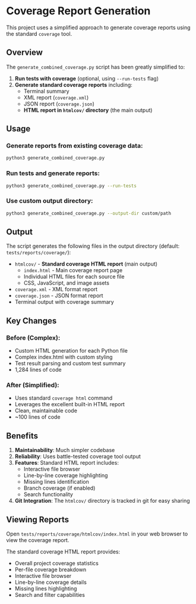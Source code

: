 # Coverage Report Generation

This project uses a simplified approach to generate coverage reports using the standard `coverage` tool.

## Overview

The `generate_combined_coverage.py` script has been greatly simplified to:

1. **Run tests with coverage** (optional, using `--run-tests` flag)
2. **Generate standard coverage reports** including:
   - Terminal summary
   - XML report (`coverage.xml`)
   - JSON report (`coverage.json`)
   - **HTML report in `htmlcov/` directory** (the main output)

## Usage

### Generate reports from existing coverage data:
```bash
python3 generate_combined_coverage.py
```

### Run tests and generate reports:
```bash
python3 generate_combined_coverage.py --run-tests
```

### Use custom output directory:
```bash
python3 generate_combined_coverage.py --output-dir custom/path
```

## Output

The script generates the following files in the output directory (default: `tests/reports/coverage/`):

- `htmlcov/` - **Standard coverage HTML report** (main output)
  - `index.html` - Main coverage report page
  - Individual HTML files for each source file
  - CSS, JavaScript, and image assets
- `coverage.xml` - XML format report
- `coverage.json` - JSON format report
- Terminal output with coverage summary

## Key Changes

### Before (Complex):
- Custom HTML generation for each Python file
- Complex index.html with custom styling
- Test result parsing and custom test summary
- 1,284 lines of code

### After (Simplified):
- Uses standard `coverage html` command
- Leverages the excellent built-in HTML report
- Clean, maintainable code
- ~100 lines of code

## Benefits

1. **Maintainability**: Much simpler codebase
2. **Reliability**: Uses battle-tested coverage tool output
3. **Features**: Standard HTML report includes:
   - Interactive file browser
   - Line-by-line coverage highlighting
   - Missing lines identification
   - Branch coverage (if enabled)
   - Search functionality
4. **Git Integration**: The `htmlcov/` directory is tracked in git for easy sharing

## Viewing Reports

Open `tests/reports/coverage/htmlcov/index.html` in your web browser to view the coverage report.

The standard coverage HTML report provides:
- Overall project coverage statistics
- Per-file coverage breakdown
- Interactive file browser
- Line-by-line coverage details
- Missing lines highlighting
- Search and filter capabilities